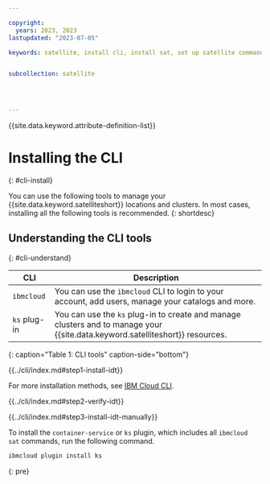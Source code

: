 ```yaml
---

copyright: 
  years: 2023, 2023
lastupdated: "2023-07-05"

keywords: satellite, install cli, install sat, set up satellite command line, satellite command line, satellite cli, sat commands


subcollection: satellite

 


---
```



{{site.data.keyword.attribute-definition-list}}

# Installing the CLI
{: #cli-install}


You can use the following tools to manage your {{site.data.keyword.satelliteshort}} locations and clusters. In most cases, installing all the following tools is recommended.
{: shortdesc}


## Understanding the CLI tools
{: #cli-understand}

| CLI | Description |
| --- | --- |
| `ibmcloud` | You can use the `ibmcloud` CLI to login to your account, add users, manage your catalogs and more. |
| `ks` plug-in | You can use the `ks` plug-in to create and manage clusters and to manage your {{site.data.keyword.satelliteshort}} resources. |
{: caption="Table 1: CLI tools" caption-side="bottom"}


{{../cli/index.md#step1-install-idt}}

For more installation methods, see [IBM Cloud CLI](/docs/cli?topic=cli-getting-started).

{{../cli/index.md#step2-verify-idt}}

{{../cli/index.md#step3-install-idt-manually}}


To install the `container-service` or `ks` plugin, which includes all `ibmcloud sat` commands, run the following command.

```sh
ibmcloud plugin install ks
```
{: pre}



